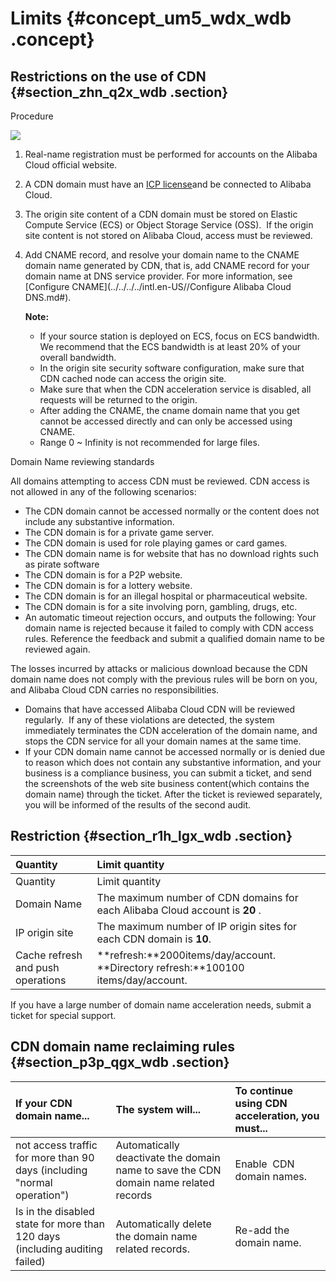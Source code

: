 # Limits {#concept_um5_wdx_wdb .concept}

## Restrictions on the use of CDN {#section_zhn_q2x_wdb .section}

Procedure

![](http://static-aliyun-doc.oss-cn-hangzhou.aliyuncs.com/assets/img/5117/15379302223166_en-US.png)

1.  Real-name registration must be performed for accounts on the Alibaba Cloud official website.
2.  A CDN domain must have an [ICP license](https://beian.aliyun.com/?spm=5176.8142029.388261.3.a0SCC3)and be connected to Alibaba Cloud.
3.  The origin site content of a CDN domain must be stored on Elastic Compute Service \(ECS\) or Object Storage Service \(OSS\).  If the origin site content is not stored on Alibaba Cloud, access must be reviewed.
4.  Add CNAME record, and resolve your domain name to the CNAME domain name generated by CDN, that is, add CNAME record for your domain name at DNS service provider. For more information, see [Configure CNAME](../../../../intl.en-US//Configure Alibaba Cloud DNS.md#).

    **Note:** 

    -   If your source station is deployed on ECS, focus on ECS bandwidth. We recommend that the ECS bandwidth is at least 20% of your overall bandwidth.
    -   In the origin site security software configuration, make sure that CDN cached node can access the origin site.
    -   Make sure that when the CDN acceleration service is disabled, all requests will be returned to the origin.
    -   After adding the CNAME, the cname domain name that you get cannot be accessed directly and can only be accessed using CNAME.
    -   Range 0 ~ Infinity is not recommended for large files.

Domain Name reviewing standards

All domains attempting to access CDN must be reviewed. CDN access is not allowed in any of the following scenarios:

-   The CDN domain cannot be accessed normally or the content does not include any substantive information.
-   The CDN domain is for a private game server.
-   The CDN domain is used for role playing games or card games.
-   The CDN domain name is for website that has no download rights such as pirate software
-   The CDN domain is for a P2P website.
-   The CDN domain is for a lottery website.
-   The CDN domain is for an illegal hospital or pharmaceutical website.
-   The CDN domain is for a site involving porn, gambling, drugs, etc.
-   An automatic timeout rejection occurs, and outputs the following: Your domain name is rejected because it failed to comply with CDN access rules. Reference the feedback and submit a qualified domain name to be reviewed again.

The losses incurred by attacks or malicious download because the CDN domain name does not comply with the previous rules will be born on you, and Alibaba Cloud CDN carries no responsibilities.

-   Domains that have accessed Alibaba Cloud CDN will be reviewed regularly.  If any of these violations are detected, the system immediately terminates the CDN acceleration of the domain name, and stops the CDN service for all your domain names at the same time.
-   If your CDN domain name cannot be accessed normally or is denied due to reason which does not contain any substantive information, and your business is a compliance business, you can submit a ticket, and send the screenshots of the web site business content\(which contains the domain name\) through the ticket. After the ticket is reviewed separately, you will be informed of the results of the second audit.

## Restriction {#section_r1h_lgx_wdb .section}

|Quantity|Limit quantity|
|:-------|:-------------|
|Quantity|Limit quantity|
|Domain Name|The maximum number of CDN domains for each Alibaba Cloud account is **20** . |
|IP origin site|The maximum number of IP origin sites for each CDN domain is **10**.|
|Cache refresh and push operations|**refresh:**2000items/day/account. **Directory refresh:**100100 items/day/account.|

If you have a large number of domain name acceleration needs, submit a ticket for special support.

## CDN domain name reclaiming rules {#section_p3p_qgx_wdb .section}

|If your CDN domain name...|The system will...|To continue using CDN acceleration, you must...|
|:-------------------------|:-----------------|:----------------------------------------------|
|not access traffic for more than 90 days \(including "normal operation"\)|Automatically deactivate the domain name to save the CDN domain name related records|Enable  CDN domain names.|
|Is in the disabled state for more than 120 days \(including auditing failed\)|Automatically delete the domain name related records.|Re-add the domain name.|

